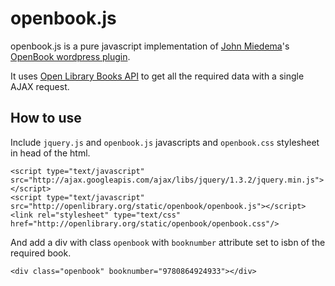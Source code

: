 # openbook.js

openbook.js is a pure javascript implementation of [John Miedema](http://johnmiedema.ca)'s [OpenBook wordpress plugin](http://johnmiedema.ca/openbook-wordpress-plugin/). 

It uses [Open Library Books API](http://openlibrary.org/dev/docs/api/books) to get all the required data with a single AJAX request.

## How to use

Include `jquery.js` and `openbook.js` javascripts and `openbook.css` stylesheet in head of the html.

    <script type="text/javascript" src="http://ajax.googleapis.com/ajax/libs/jquery/1.3.2/jquery.min.js"></script>
    <script type="text/javascript" src="http://openlibrary.org/static/openbook/openbook.js"></script>
    <link rel="stylesheet" type="text/css" href="http://openlibrary.org/static/openbook/openbook.css"/>

And add a div with class `openbook` with `booknumber` attribute set to isbn of the required book.

    <div class="openbook" booknumber="9780864924933"></div>
